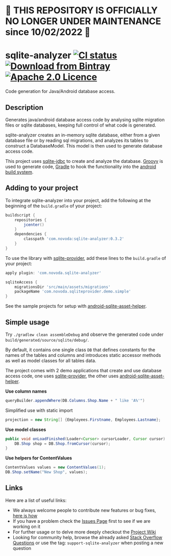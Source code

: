 # 🛑 THIS REPOSITORY IS OFFICIALLY NO LONGER UNDER MAINTENANCE since 10/02/2022 🛑

# sqlite-analyzer [![CI status](https://ci.novoda.com/buildStatus/icon?job=sqlite-analyzer)](https://ci.novoda.com/job/sqlite-analyzer/lastBuild/console) [![Download from Bintray](https://api.bintray.com/packages/novoda/maven/sqlite-analyzer/images/download.svg)](https://bintray.com/novoda/maven/sqlite-analyzer/_latestVersion) [![Apache 2.0 Licence](https://img.shields.io/github/license/novoda/sqlite-analyzer.svg)](https://github.com/novoda/sqlite-analyzer/blob/master/LICENSE.txt)

Code generation for Java/Android database access.

## Description

Generates java/android database access code by analysing sqlite migration files or sqlite databases,
keeping full control of what code is generated.

sqlite-analyzer creates an in-memory sqlite database, either from a given database file or by reading sql migrations,
and analyzes its tables to construct a DatabaseModel. This model is then used to generate database access code.

This project uses [sqlite-jdbc](https://bitbucket.org/xerial/sqlite-jdbc) to create and analyze the database.
[Groovy](http://groovy.codehaus.org/) is used to generate code, [Gradle](http://www.gradle.org/) to hook
the functionality into the [android build system](http://tools.android.com/tech-docs/new-build-system).

## Adding to your project

To integrate sqlite-analyzer into your project, add the following at the beginning of the `build.gradle` of your project:

```groovy
buildscript {
    repositories {
        jcenter()
    }
    dependencies {
        classpath 'com.novoda:sqlite-analyzer:0.3.2'
    }
}
```

To use the library with [sqlite-provider](https://github.com/novoda/sqlite-provider), add these lines to the `build.gradle` of your project:

```groovy
apply plugin: 'com.novoda.sqlite-analyzer'

sqliteAccess {
    migrationsDir 'src/main/assets/migrations'
    packageName 'com.novoda.sqliteprovider.demo.simple'
}
```

See the sample projects for setup with [android-sqlite-asset-helper](https://github.com/jgilfelt/android-sqlite-asset-helper).


## Simple usage

Try `./gradlew clean assembleDebug` and observe the generated code under `build/generated/source/sqlite/debug/`.

By default, it contains one single class `DB` that defines constants for the names of the tables and columns and
introduces static accessor methods as well as model classes for all tables data.

The project comes with 2 demo applications that create and use database access code,
one uses [sqlite-provider](https://github.com/novoda/sqlite-provider),
the other uses [android-sqlite-asset-helper](https://github.com/jgilfelt/android-sqlite-asset-helper).

**Use column names**
``` java
queryBuilder.appendWhere(DB.Columns.Shop.Name + " like 'A%'")
```

Simplified use with static import 
``` java
projection = new String[] {Employees.Firstname, Employees.Lastname};
```

**Use model classes**
``` java
public void onLoadFinished(Loader<Cursor> cursorLoader, Cursor cursor) {
    DB.Shop shop = DB.Shop.fromCursor(cursor);
}
```

**Use helpers for ContentValues**
``` java
ContentValues values = new ContentValues(1);
DB.Shop.setName("New Shop", values);
```

## Links

Here are a list of useful links:

 * We always welcome people to contribute new features or bug fixes, [here is how](https://github.com/novoda/novoda/blob/master/CONTRIBUTING.md)
 * If you have a problem check the [Issues Page](https://github.com/novoda/sqlite-analyzer/issues) first to see if we are working on it
 * For further usage or to delve more deeply checkout the [Project Wiki](https://github.com/novoda/sqlite-analyzer/wiki)
 * Looking for community help, browse the already asked [Stack Overflow Questions](http://stackoverflow.com/questions/tagged/support-sqlite-analyzer) or use the tag: `support-sqlite-analyzer` when posting a new question
